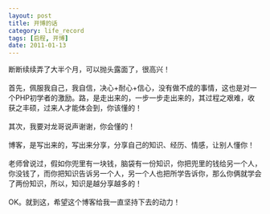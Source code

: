 ```yaml
---
layout: post
title: 开博的话
category: life_record
tags: [启程, 开博]
date: 2011-01-13
---
```

<p>断断续续弄了大半个月，可以抛头露面了，很高兴！<br />
<br />
首先，佩服我自己，我自信，决心+耐心+信心，没有做不成的事情，这也是对一个PHP初学者的激励。路，是走出来的，一步一步走出来的，其过程之艰难，收获之丰硕，过来人才能体会到，你该懂的！<br />
<br />
其次，我要对龙哥说声谢谢，你会懂的！<br />
<br />
博客，是写出来的，写出来分享，分享自己的知识、经历、情感，让别人懂你！<br />
<br />
老师曾说过，假如你兜里有一块钱，脑袋有一份知识，你把兜里的钱给另一个人，你没钱了，而你把知识告诉另一个人，另一个人也把所学告诉你，那么你俩就学会了两份知识，所以，知识是越分享越多的！<br />
<br />
OK。就到这，希望这个博客给我一直坚持下去的动力！</p>
